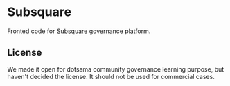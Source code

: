 # Subsquare

Fronted code for [Subsquare](https://www.subsquare.io/) governance platform.

## License
We made it open for dotsama community governance learning purpose, but haven't decided the license. It should not be used for commercial cases.
